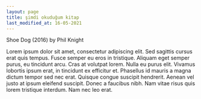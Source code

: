 ```yaml
---
layout: page
title: şimdi okuduğum kitap
last_modified_at: 16-05-2021
---
```


Shoe Dog (2016) by Phil Knight

Lorem ipsum dolor sit amet, consectetur adipiscing elit. Sed sagittis cursus erat quis tempus. Fusce semper eu eros in tristique. Aliquam eget semper purus, eu tincidunt arcu. Cras at volutpat lorem. Nulla eu purus elit. Vivamus lobortis ipsum erat, in tincidunt ex efficitur et. Phasellus id mauris a magna dictum tempor sed nec erat. Quisque congue suscipit hendrerit. Aenean vel justo at ipsum eleifend suscipit. Donec a faucibus nibh. Nam vitae risus quis lorem tristique interdum. Nam nec leo erat.

